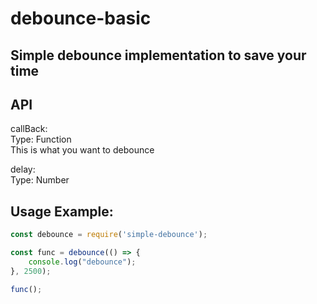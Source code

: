 # debounce-basic

## Simple debounce implementation to save your time

## API

callBack: <br />
Type: Function <br />
This is what you want to debounce <br />

delay: <br />
Type: Number

## Usage Example:

```javascript
const debounce = require('simple-debounce');

const func = debounce(() => {
    console.log("debounce");
}, 2500);

func();
```

